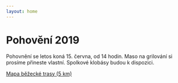 ```yaml
---
layout: home
---
```


# Pohovění 2019
Pohovnění se letos koná 15.&nbsp;června, od&nbsp;14&nbsp;hodin. Maso na&nbsp;grilování si prosíme přineste vlastní.  Spolkové klobásy budou k&nbsp;dispozici.  

[Mapa běžecké trasy (5 km)](assets/mapa2019.png)
